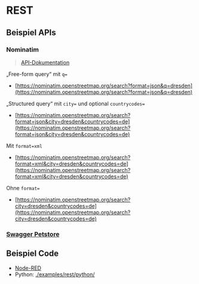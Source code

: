 # REST

## Beispiel APIs

### Nominatim

> [API-Dokumentation](https://nominatim.org/release-docs/develop/api/Search/)

„Free-form query“ mit `q=`
* [https://nominatim.openstreetmap.org/search?format=json&q=dresden](https://nominatim.openstreetmap.org/search?format=json&q=dresden)

„Structured query“ mit `city=` und optional `countrycodes=`
* [https://nominatim.openstreetmap.org/search?format=json&city=dresden&countrycodes=de](https://nominatim.openstreetmap.org/search?format=json&city=dresden&countrycodes=de)

Mit `format=xml`
* [https://nominatim.openstreetmap.org/search?format=xml&city=dresden&countrycodes=de](https://nominatim.openstreetmap.org/search?format=xml&city=dresden&countrycodes=de)

Ohne `format=`
* [https://nominatim.openstreetmap.org/search?city=dresden&countrycodes=de](https://nominatim.openstreetmap.org/search?city=dresden&countrycodes=de)


### [Swagger Petstore](https://petstore.swagger.io/)


## Beispiel Code

* [Node-RED](nodered.md)
* Python: [./examples/rest/python/](./examples/rest/python/)
